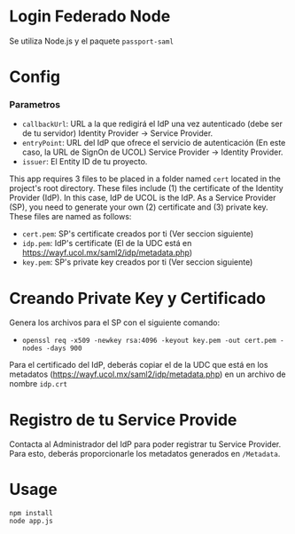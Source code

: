 # Login Federado Node

Se utiliza Node.js y el paquete `passport-saml`

Config
======
### Parametros
- `callbackUrl`: URL a la que redigirá el IdP una vez autenticado (debe ser de tu servidor) Identity Provider -> Service Provider.
- `entryPoint`:  URL del IdP que ofrece el servicio de autenticación (En este caso, la URL de SignOn de UCOL) Service Provider -> Identity Provider.
- `issuer`: El Entity ID de tu proyecto.

This app requires 3 files to be placed in a folder named `cert` located in the project's root directory. These files include (1) the certificate  of the Identity Provider (IdP). In this case, IdP de UCOL is the IdP. As a Service Provider (SP), you need to generate your own (2) certificate and (3) private key. These files are named as follows:

- `cert.pem`: SP's certificate creados por ti (Ver seccion siguiente)
- `idp.pem`: IdP's certificate (El de la UDC está en https://wayf.ucol.mx/saml2/idp/metadata.php)
- `key.pem`: SP's private key creados por ti (Ver seccion siguiente)

Creando Private Key y Certificado
=====================================

Genera los archivos para el SP con el siguiente comando:
- `openssl req -x509 -newkey rsa:4096 -keyout key.pem -out cert.pem -nodes -days 900`

Para el certificado del IdP, deberás copiar el de la UDC que está en los metadatos (https://wayf.ucol.mx/saml2/idp/metadata.php) en un archivo de nombre `idp.crt`

Registro de tu Service Provide 
================================

Contacta al Administrador del IdP para poder registrar tu Service Provider. Para esto, deberás proporcionarle los metadatos generados en `/Metadata`.

Usage
=====

```
npm install
node app.js
```

